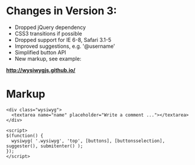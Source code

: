 Changes in Version 3:
==========

* Dropped jQuery dependency
* CSS3 transitions if possible
* Dropped support for IE 6-8, Safari 3.1-5
* Improved suggestions, e.g. '@username'
* Simplified button API
* New markup, see example:

**http://wysiwygjs.github.io/**

Markup
==========

````
<div class="wysiwyg">
  <textarea name="name" placeholder="Write a comment ..."></textarea>
</div>

<script>
$(function() {
  wysiwyg( '.wysiwyg', 'top', [buttons], [buttonsselection], suggester(), submitenter() );
});
</script>
````

